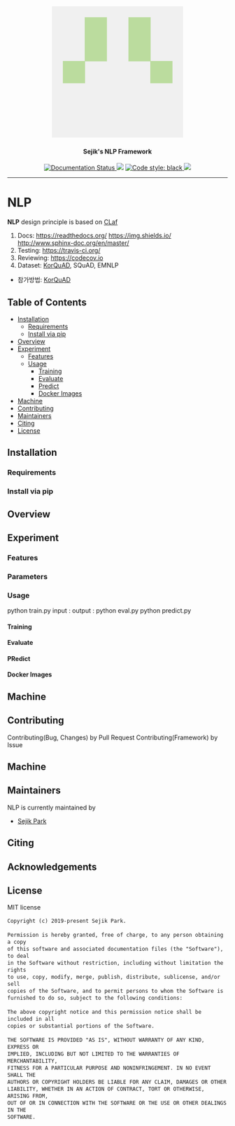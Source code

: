 <p align="center">
    <img src="images/logo.png" style="inline" width=300>
</p>

<h4 align="center">Sejik's NLP Framework</h4>

<p align="center">
    <a href='https://nlp-docs.readthedocs.io/en/latest'>
        <img src='https://readthedocs.org/projects/nlp-docs/badge/?version=latest' alt='Documentation Status' />
    </a>
    <img src='https://travis-ci.org/Sejik/NLP.svg?branch=master'/>
    <a href="https://github.com/ambv/black">
        <img src="https://img.shields.io/badge/code%20style-black-000000.svg" alt="Code style: black">
    <a href="https://codecov.io/gh/Sejik/NLP">
        <img src="https://codecov.io/gh/Sejik/NLP/branch/master/graph/badge.svg" />
    </a>
</p>

---

# NLP
**NLP** design principle is based on [CLaf](https://github.com/naver/claf)
1. Docs: https://readthedocs.org/
              https://img.shields.io/
              http://www.sphinx-doc.org/en/master/
2. Testing: https://travis-ci.org/
3. Reviewing: https://codecov.io
4. Dataset: [KorQuAD](https://korquad.github.io), SQuAD, EMNLP
- 참가방법: [KorQuAD](https://github.com/graykode/KorQuAD-beginner)

## Table of Contents
- [Installation](#installation) 
    - [Requirements](#requirements)
    - [Install via pip](#install-via-pip)
- [Overview](#overview)
- [Experiment](#experiment)
    - [Features](#features)
    - [Usage](#usage)
        - [Training](#training) 
        - [Evaluate](#evaluate) 
        - [Predict](#predict) 
        - [Docker Images](#docker-images)
- [Machine](#machine)
- [Contributing](#contributing)
- [Maintainers](#maintainers)
- [Citing](#citing)
- [License](#license)
    
## Installation

### Requirements

### Install via pip

## Overview

## Experiment

### Features

### Parameters

### Usage
python train.py
    input : 
    output : 
python eval.py
python predict.py

#### Training

#### Evaluate

#### PRedict

#### Docker Images

## Machine

## Contributing

Contributing(Bug, Changes) by Pull Request
Contributing(Framework) by Issue



## Machine

## Maintainers
NLP is currently maintained by 

- [Sejik Park](https://github.com/Sejik)
    
## Citing
    
## Acknowledgements

## License

MIT license

```
Copyright (c) 2019-present Sejik Park.

Permission is hereby granted, free of charge, to any person obtaining a copy 
of this software and associated documentation files (the "Software"), to deal 
in the Software without restriction, including without limitation the rights 
to use, copy, modify, merge, publish, distribute, sublicense, and/or sell 
copies of the Software, and to permit persons to whom the Software is 
furnished to do so, subject to the following conditions:

The above copyright notice and this permission notice shall be included in all 
copies or substantial portions of the Software.

THE SOFTWARE IS PROVIDED "AS IS", WITHOUT WARRANTY OF ANY KIND, EXPRESS OR 
IMPLIED, INCLUDING BUT NOT LIMITED TO THE WARRANTIES OF MERCHANTABILITY, 
FITNESS FOR A PARTICULAR PURPOSE AND NONINFRINGEMENT. IN NO EVENT SHALL THE 
AUTHORS OR COPYRIGHT HOLDERS BE LIABLE FOR ANY CLAIM, DAMAGES OR OTHER 
LIABILITY, WHETHER IN AN ACTION OF CONTRACT, TORT OR OTHERWISE, ARISING FROM, 
OUT OF OR IN CONNECTION WITH THE SOFTWARE OR THE USE OR OTHER DEALINGS IN THE 
SOFTWARE.
```
